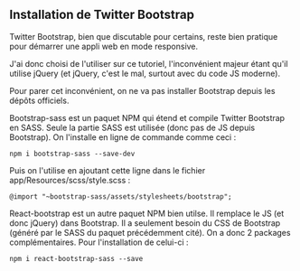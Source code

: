 ## Installation de Twitter Bootstrap

Twitter Bootstrap, bien que discutable pour certains, reste bien pratique pour démarrer une appli web en mode responsive.

J'ai donc choisi de l'utiliser sur ce tutoriel, l'inconvénient majeur étant qu'il utilise jQuery (et jQuery, c'est le mal, surtout avec du code JS moderne).

Pour parer cet inconvénient, on ne va pas installer Bootstrap depuis les dépôts officiels.

Bootstrap-sass est un paquet NPM qui étend et compile Twitter Bootstrap en SASS. Seule la partie SASS est utilisée (donc pas de JS depuis Bootstrap). On l'installe en ligne de commande comme ceci :

`npm i bootstrap-sass --save-dev`

Puis on l'utilise en ajoutant cette ligne dans le fichier app/Resources/scss/style.scss :

`@import "~bootstrap-sass/assets/stylesheets/bootstrap";`

React-bootstrap est un autre paquet NPM bien utilse. Il remplace le JS (et donc jQuery) dans Bootstrap. Il a seulement besoin du CSS de Bootstrap (généré par le SASS du paquet précédemment cité). On a donc 2 packages complémentaires. Pour l'installation de celui-ci : 

`npm i react-bootstrap-sass --save`


